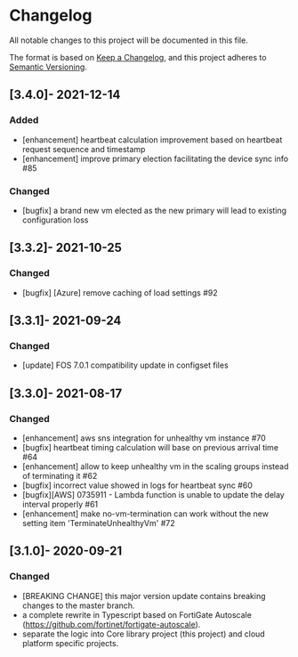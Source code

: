 # Changelog

All notable changes to this project will be documented in this file.

The format is based on [Keep a Changelog](https://keepachangelog.com/en/1.0.0/),
and this project adheres to [Semantic Versioning](https://semver.org/spec/v2.0.0.html).

## [3.4.0]- 2021-12-14

### Added

- [enhancement] heartbeat calculation improvement based on heartbeat request sequence and timestamp
- [enhancement] improve primary election facilitating the device sync info #85

### Changed

- [bugfix] a brand new vm elected as the new primary will lead to existing configuration loss

## [3.3.2]- 2021-10-25

### Changed

- [bugfix] [Azure] remove caching of load settings #92

## [3.3.1]- 2021-09-24

### Changed

- [update] FOS 7.0.1 compatibility update in configset files

## [3.3.0]- 2021-08-17

### Changed

- [enhancement] aws sns integration for unhealthy vm instance #70
- [bugfix] heartbeat timing calculation will base on previous arrival time #64
- [enhancement] allow to keep unhealthy vm in the scaling groups instead of terminating it #62
- [bugfix] incorrect value showed in logs for heartbeat sync #60
- [bugfix][AWS] 0735911 - Lambda function is unable to update the delay interval properly #61
- [enhancement] make no-vm-termination can work without the new setting item 'TerminateUnhealthyVm' #72

## [3.1.0]- 2020-09-21

### Changed

- [BREAKING CHANGE] this major version update contains breaking changes to the master branch.
- a complete rewrite in Typescript based on FortiGate Autoscale (https://github.com/fortinet/fortigate-autoscale).
- separate the logic into Core library project (this project) and cloud platform specific projects.
